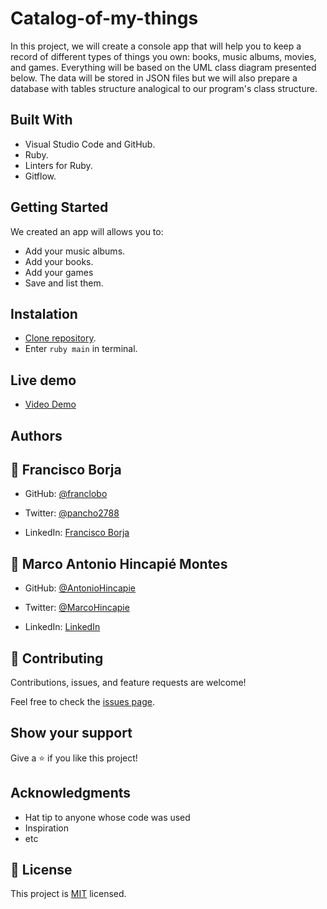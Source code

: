 # Catalog-of-my-things
In this project, we will create a console app that will help you to keep a record of different types of things you own: books, music albums, movies, and games. Everything will be based on the UML class diagram presented below. The data will be stored in JSON files but we will also prepare a database with tables structure analogical to our program's class structure.

## Built With

- Visual Studio Code and GitHub.
- Ruby.
- Linters for Ruby.
- Gitflow.

## Getting Started

We created an app will allows you to:

- Add your music albums.
- Add your books.
- Add your games
- Save and list them.

## Instalation
- [Clone repository](git@github.com:franclobo/Catalog-of-my-things.git).
- Enter `ruby main` in terminal.

## Live demo
- [Video Demo](https://drive.google.com/file/d/1ZZGcgg7LHNh02Z1MvpfAYAuRcHa6p0fs/view?usp=sharing)

## Authors

## 👤 Francisco Borja

- GitHub: [@franclobo](https://github.com/franclobo)

- Twitter: [@pancho2788](https://twitter.com/Pancho2788)

- LinkedIn: [Francisco Borja](https://www.linkedin.com/in/francisco-borja-lobato/)

## 👤 **Marco Antonio Hincapié Montes**

- GitHub: [@AntonioHincapie](https://github.com/AntonioHincapie)

- Twitter: [@MarcoHincapie](https://twitter.com/MarcoHincapie)

- LinkedIn: [LinkedIn](https://www.linkedin.com/in/marco-hincapi%C3%A9-7a76751a3/)

## 🤝 Contributing

Contributions, issues, and feature requests are welcome!

Feel free to check the [issues page](../../issues/).

## Show your support

Give a ⭐️ if you like this project!

## Acknowledgments

- Hat tip to anyone whose code was used
- Inspiration
- etc

## 📝 License

This project is [MIT](./LICENSE) licensed.

